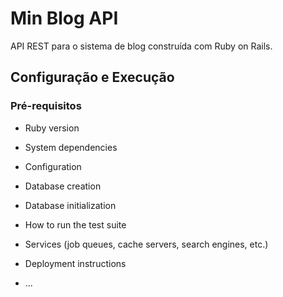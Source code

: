 # Min Blog API

API REST para o sistema de blog construída com Ruby on Rails.

## Configuração e Execução

### Pré-requisitos

- Ruby version

- System dependencies

- Configuration

- Database creation

- Database initialization

- How to run the test suite

- Services (job queues, cache servers, search engines, etc.)

- Deployment instructions

- ...
